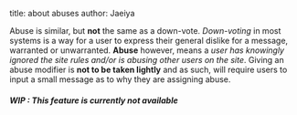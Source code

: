 title: about abuses
author: Jaeiya

Abuse is similar, but **not** the same as a down-vote. _Down-voting_ in most systems is a way for a user to express their general dislike for a message, warranted or unwarranted. **Abuse** however, means a _user has knowingly ignored the site rules and/or is abusing other users on the site_. Giving an abuse modifier is **not to be taken lightly** and as such, will require users to input a small message as to why they are assigning abuse.

##### WIP : This feature is currently not available

[level]:#/home/faq/level